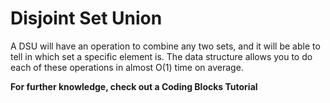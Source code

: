 # Disjoint Set Union

A DSU will have an operation to combine any two sets, and it will be able to tell in which set a specific element is. The data structure allows you to do each of these operations in almost O(1) time on average.

**For further knowledge, check out a Coding Blocks Tutorial**